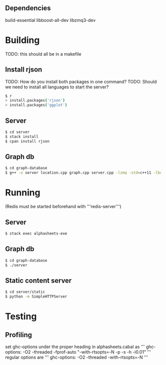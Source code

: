 ## Dependencies

build-essential
libboost-all-dev
libzmq3-dev

# Building

TODO: this should all be in a makefile

## Install rjson

TODO: How do you install both packages in one command?
TODO: Should we need to install all languages to start the server?

```bash
$ r
> install.packages('rjson')
> install.packages('ggplot')
```

## Server
```bash
$ cd server
$ stack install
$ cpan install rjson
```

## Graph db
```bash
$ cd graph-database
$ g++ -o server location.cpp graph.cpp server.cpp -lzmq -std=c++11 -lboost_regex
```

# Running
(Redis must be started beforehand with '''redis-server''')
## Server
```bash
$ stack exec alphasheets-exe
```

## Graph db
```bash
$ cd graph-database
$ ./server
```

## Static content server
```bash
$ cd server/static
$ python -m SimpleHTTPServer
```

# Testing
## Profiling
set ghc-options under the proper heading in alphasheets.cabal as
'''
ghc-options:         -O2 -threaded -fprof-auto "-with-rtsopts=-N -p -s -h -i0.01"
'''
regular options are
'''
ghc-options:         -O2 -threaded -with-rtsopts=-N
'''
